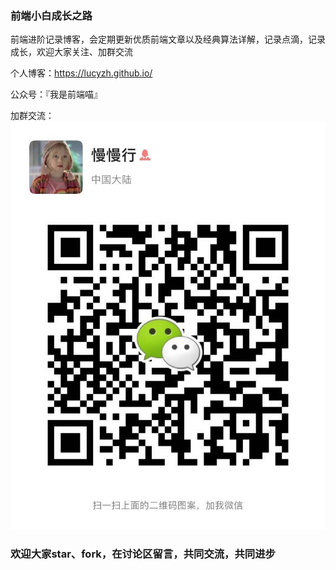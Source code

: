 ### 前端小白成长之路
前端进阶记录博客，会定期更新优质前端文章以及经典算法详解，记录点滴，记录成长，欢迎大家关注、加群交流

个人博客：<a>https://lucyzh.github.io/</a>

公众号：『我是前端喵』

加群交流：
![Image text](./images/QRcode.jpeg)


### 欢迎大家star、fork，在讨论区留言，共同交流，共同进步



